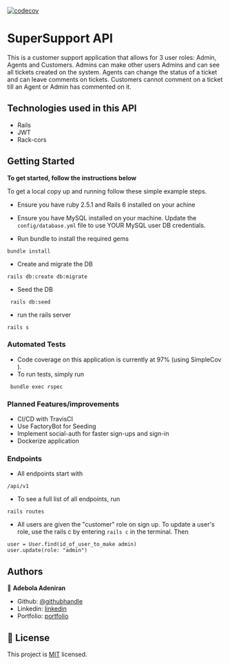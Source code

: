 [![codecov](https://codecov.io/gh/onedebos/super_support/branch/travis/graph/badge.svg?token=NC0GOPP78V)](https://codecov.io/gh/onedebos/super_support)

# SuperSupport API

This is a customer support application that allows for 3 user roles: Admin, Agents and Customers. Admins can make other users Admins and can see all tickets created on the system. Agents can change the status of a ticket and can leave comments on tickets. Customers cannot comment on a ticket till an Agent or Admin has commented on it.

## Technologies used in this API

- Rails
- JWT
- Rack-cors

## Getting Started

**To get started, follow the instructions below**

To get a local copy up and running follow these simple example steps.

- Ensure you have ruby 2.5.1 and Rails 6 installed on your achine

- Ensure you have MySQL installed on your machine. Update the `config/database.yml` file to use YOUR MySQL user DB credentials.

- Run bundle to install the required gems

```
bundle install
```

- Create and migrate the DB

```
rails db:create db:migrate
```

- Seed the DB

```
 rails db:seed
```

- run the rails server

```
rails s
```

### Automated Tests

- Code coverage on this application is currently at 97% (using SimpleCov ).
- To run tests, simply run

```
 bundle exec rspec
```

### Planned Features/improvements

- CI/CD with TravisCI
- Use FactoryBot for Seeding
- Implement social-auth for faster sign-ups and sign-in
- Dockerize application

### Endpoints

- All endpoints start with

```
/api/v1
```

- To see a full list of all endpoints, run

```
rails routes
```

- All users are given the "customer" role on sign up. To update a user's role, use the rails c by entering `rails c` in the terminal. Then

```
user = User.find(id_of_user_to_make admin)
user.update(role: "admin")
```

## Authors

👤 **Adebola Adeniran**

- Github: [@githubhandle](https://github.com/onedebos)
- Linkedin: [linkedin](https://www.linkedin.com/in/adebola-niran/)
- Portfolio: [portfolio](https://www.adebola.dev/)

## 📝 License

This project is [MIT](lic.url) licensed.

```

```
